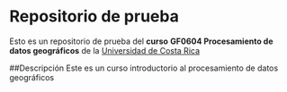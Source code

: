 # Repositorio de prueba

Esto es un repositorio de prueba del **curso** **GF0604 Procesamiento de datos geográficos** de la [Universidad de Costa Rica](https://www.ucr.ac.cr/)

##Descripción
Este es un curso introductorio al procesamiento de datos geográficos
